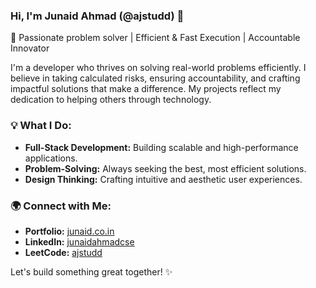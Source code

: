 ### Hi, I'm Junaid Ahmad (@ajstudd) 👋

🚀 Passionate problem solver | Efficient & Fast Execution | Accountable Innovator

I'm a developer who thrives on solving real-world problems efficiently. I believe in taking calculated risks, ensuring accountability, and crafting impactful solutions that make a difference. My projects reflect my dedication to helping others through technology.

### 💡 What I Do:
- **Full-Stack Development:** Building scalable and high-performance applications.
- **Problem-Solving:** Always seeking the best, most efficient solutions.
- **Design Thinking:** Crafting intuitive and aesthetic user experiences.

### 🌍 Connect with Me:
- **Portfolio:** [junaid.co.in](https://www.junaid.co.in/)
- **LinkedIn:** [junaidahmadcse](https://www.linkedin.com/in/junaidahmadcse/)
- **LeetCode:** [ajstudd](https://leetcode.com/u/ajstudd/)

Let's build something great together! ✨

